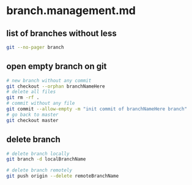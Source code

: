 # branch.management.md

## list of branches without less
```sh
git --no-pager branch
```

<!-- https://stackoverflow.com/a/34100189 -->
## open empty branch on git
```sh
# new branch without any commit 
git checkout --orphan branchNameHere
# delete all files
git rm -rf .
# commit without any file
git commit --allow-empty -m "init commit of branchNameHere branch"
# go back to master 
git checkout master
```

<!-- https://www.freecodecamp.org/news/how-to-delete-a-git-branch-both-locally-and-remotely/ -->
## delete branch
```sh
# delete branch locally
git branch -d localBranchName

# delete branch remotely
git push origin --delete remoteBranchName
```

